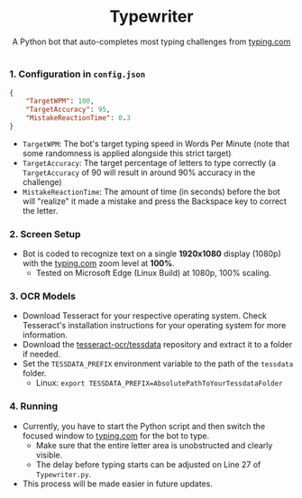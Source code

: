 <h1 align="center">Typewriter</h1>

<p align="center">A Python bot that auto-completes most typing challenges from <a href="https://typing.com">typing.com</a></p>

#
### 1. Configuration in `config.json`
```JSON
{
    "TargetWPM": 100,
    "TargetAccuracy": 95,
    "MistakeReactionTime": 0.3
}
```
 - `TargetWPM`: The bot's target typing speed in Words Per Minute (note that some randomness is applied alongside this strict target)
 - `TargetAccuracy`: The target percentage of letters to type correctly (a `TargetAccuracy` of 90 will result in around 90% accuracy in the challenge)
 - `MistakeReactionTime`: The amount of time (in seconds) before the bot will "realize" it made a mistake and press the Backspace key to correct the letter.

### 2. Screen Setup
 - Bot is coded to recognize text on a single **1920x1080** display (1080p) with the [typing.com](https://typing.com) zoom level at **100%**.
    - Tested on Microsoft Edge (Linux Build) at 1080p, 100% scaling.

### 3. OCR Models
 - Download Tesseract for your respective operating system. Check Tesseract's installation instructions for your operating system for more information.
 - Download the [tesseract-ocr/tessdata](https://github.com/tesseract-ocr/tessdata) repository and extract it to a folder if needed.
 - Set the `TESSDATA_PREFIX` environment variable to the path of the `tessdata` folder.
   - Linux: `export TESSDATA_PREFIX=AbsolutePathToYourTessdataFolder`

### 4. Running
 - Currently, you have to start the Python script and then switch the focused window to [typing.com](https://typing.com) for the bot to type.
   - Make sure that the entire letter area is unobstructed and clearly visible.
   - The delay before typing starts can be adjusted on Line 27 of `Typewriter.py`.
 - This process will be made easier in future updates.

#